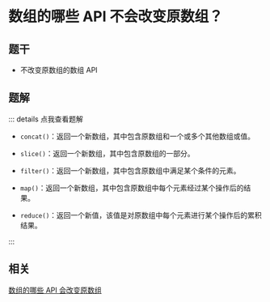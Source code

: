 # 数组的哪些 API 不会改变原数组？

## 题干

- 不改变原数组的数组 API

## 题解

::: details 点我查看题解

- `concat()`：返回一个新数组，其中包含原数组和一个或多个其他数组或值。

- `slice()`：返回一个新数组，其中包含原数组的一部分。

- `filter()`：返回一个新数组，其中包含原数组中满足某个条件的元素。

- `map()`：返回一个新数组，其中包含原数组中每个元素经过某个操作后的结果。

- `reduce()`：返回一个新值，该值是对原数组中每个元素进行某个操作后的累积结果。

:::

## 相关

[数组的哪些 API 会改变原数组](./040025_update_originalarray.md)


